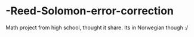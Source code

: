# -Reed-Solomon-error-correction
Math project from high school, thought it share. Its in Norwegian though :/
